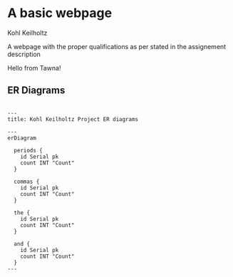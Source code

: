 # A basic webpage
Kohl Keilholtz

A webpage with the proper qualifications as per stated in the assignement description

Hello from Tawna!

## ER Diagrams
```mermaid

---
title: Kohl Keilholtz Project ER diagrams

---
erDiagram

  periods {
    id Serial pk
    count INT "Count"
  }

  commas {
    id Serial pk
    count INT "Count"
  }

  the {
    id Serial pk
    count INT "Count"
  }

  and {
    id Serial pk
    count INT "Count"
  }
---
